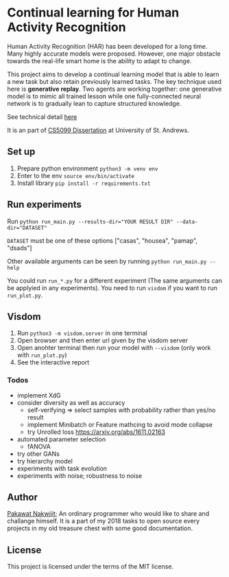 # Continual learning for Human Activity Recognition

Human Activity Recognition (HAR) has been developed for a long time. Many highly accurate models were proposed. However, one major obstacle towards the real-life smart home is the ability to adapt to change. 

This project aims to develop a continual learning model that is able to learn a new task but also retain previously learned tasks. The key technique used here is **generative replay**. Two agents are working together: one generative model is to mimic all trained lesson while one fully-connected neural network is to gradually lean to capture structured knowledge.

See technical detail [here](Reports/final-report.pdf)


It is an part of [CS5099 Dissertation](https://info.cs.st-andrews.ac.uk/student-handbook/modules/CS5099.html) at University of St. Andrews.


## Set up

1. Prepare python environment `python3 -m venv env`
1. Enter to the env `source env/bin/activate`
2. Install library `pip install -r requirements.txt`

## Run experiments

Run `python run_main.py --results-dir="YOUR RESULT DIR" --data-dir="DATASET"`

`DATASET` must be one of these options \["casas", "housea", "pamap", "dsads"\]

Other available arguments can be seen by running `python run_main.py --help`

You could run `run_*.py` for a different experiment (The same arguments can be applyied in any experiments). You need to run `visdom` if you want to run  `run_plot.py`.

## Visdom

1. Run `python3 -m visdom.server` in one terminal
2. Open browser and then enter url given by the visdom server
1. Open anohter terminal then run your model with `--visdom` (only work with `run_plot.py`)
2. See the interactive report

### Todos
* implement XdG
* consider diversity as well as accuracy
    * self-verifying => select samples with probability rather than yes/no result
    * implement Minibatch or Feature mathcing to avoid mode collapse
    * try Unrolled loss https://arxiv.org/abs/1611.02163
* automated parameter selection
    * fANOVA
* try other GANs
* try hierarchy model
* experiments with task evolution
* experiments with noise; robustness to noise


## Author
[Pakawat Nakwijit](http://curve.in.th); An ordinary programmer who would like to share and challange himself. It is a part of my 2018 tasks to open source every projects in my old treasure chest with some good documentation. 

## License
This project is licensed under the terms of the MIT license.




